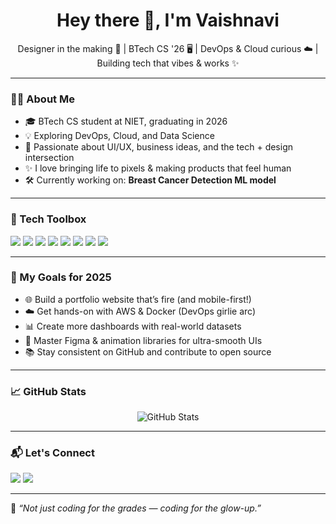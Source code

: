 <h1 align="center">Hey there 👋, I'm Vaishnavi</h1>
<p align="center">
  Designer in the making 🎨 | BTech CS '26 🖥️ | DevOps & Cloud curious ☁️ | Building tech that vibes & works ✨
</p>

---

### 💁‍♀️ About Me
- 🎓 BTech CS student at NIET, graduating in 2026 
- 💡 Exploring DevOps, Cloud, and Data Science  
- 🧠 Passionate about UI/UX, business ideas, and the tech + design intersection  
- ✨ I love bringing life to pixels & making products that feel human  
- 🛠️ Currently working on: **Breast Cancer Detection ML model**

---

### 🧰 Tech Toolbox
<p align="left">
  <img src="https://img.shields.io/badge/HTML5-E34F26?style=for-the-badge&logo=html5&logoColor=white"/>
  <img src="https://img.shields.io/badge/CSS3-1572B6?style=for-the-badge&logo=css3&logoColor=white"/>
  <img src="https://img.shields.io/badge/JavaScript-FFD700?style=for-the-badge&logo=javascript&logoColor=black"/>
  <img src="https://img.shields.io/badge/React-61DAFB?style=for-the-badge&logo=react&logoColor=black"/>
  <img src="https://img.shields.io/badge/Power%20BI-F2C811?style=for-the-badge&logo=powerbi&logoColor=black"/>
  <img src="https://img.shields.io/badge/Git-F05032?style=for-the-badge&logo=git&logoColor=white"/>
  <img src="https://img.shields.io/badge/GitHub-100000?style=for-the-badge&logo=github&logoColor=white"/>
  <img src="https://img.shields.io/badge/VS Code-007ACC?style=for-the-badge&logo=visual-studio-code&logoColor=white"/>
</p>

---

### 🚀 My Goals for 2025
- 🌐 Build a portfolio website that’s fire (and mobile-first!)
- ☁️ Get hands-on with AWS & Docker (DevOps girlie arc)
- 📊 Create more dashboards with real-world datasets
- 🎨 Master Figma & animation libraries for ultra-smooth UIs
- 📚 Stay consistent on GitHub and contribute to open source

---

### 📈 GitHub Stats
<p align="center">
  <img src="https://github-readme-stats.vercel.app/api?username=Vaishnavish05&show_icons=true&theme=radical" alt="GitHub Stats" />
</p>

---

### 📬 Let's Connect
<p>
  <a href="https://www.linkedin.com/in/vaishnavish05/"><img src="https://img.shields.io/badge/LinkedIn-blue?style=for-the-badge&logo=linkedin&logoColor=white" /></a>
<!--   <a href="https://twitter.com/YOUR-TWITTER"><img src="https://img.shields.io/badge/X-black?style=for-the-badge&logo=X&logoColor=white" /></a>
  <a href="https://instagram.com/YOUR-INSTA"><img src="https://img.shields.io/badge/Instagram-E4405F?style=for-the-badge&logo=instagram&logoColor=white" /></a> -->
  <a href="mailto:vaishnavi.sh238@gmail.com"><img src="https://img.shields.io/badge/Gmail-red?style=for-the-badge&logo=gmail&logoColor=white" /></a>
</p>

---

🦄 _“Not just coding for the grades — coding for the *glow-up*.”_

